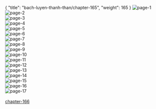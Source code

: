 { "title": "bach-luyen-thanh-than/chapter-165", "weight": 165 }
<img src="bach-luyen-thanh-than_0165_01-a97b6d995ec24188c40f1984e7330a3d.webp" alt="page-1" origin="http://storage.fshare.vn/Test-vechai/1509594170-Bach-Luyen-Thanh-Than-Chapter-159-Tieng-viet-hamtruyencom-ve-chai-02.jpg"><br/>
<img src="bach-luyen-thanh-than_0165_02-6e78dfa908f172500b195a41bba01e25.webp" alt="page-2" origin="http://storage.fshare.vn/Test-vechai/1509594170-Bach-Luyen-Thanh-Than-Chapter-159-Tieng-viet-hamtruyencom-ve-chai-03.jpg"><br/>
<img src="bach-luyen-thanh-than_0165_03-f26bdda4fb18e2243f3a4934601daac1.webp" alt="page-3" origin="http://storage.fshare.vn/Test-vechai/1509594170-Bach-Luyen-Thanh-Than-Chapter-159-Tieng-viet-hamtruyencom-ve-chai-04.jpg"><br/>
<img src="bach-luyen-thanh-than_0165_04-6f0bd8aff2d5fa04ec60031acc34a01c.webp" alt="page-4" origin="http://storage.fshare.vn/Test-vechai/1509594170-Bach-Luyen-Thanh-Than-Chapter-159-Tieng-viet-hamtruyencom-ve-chai-05.jpg"><br/>
<img src="bach-luyen-thanh-than_0165_05-f2a3bc85d8bee38c3216fb720a9994a1.webp" alt="page-5" origin="http://storage.fshare.vn/Test-vechai/1509594170-Bach-Luyen-Thanh-Than-Chapter-159-Tieng-viet-hamtruyencom-ve-chai-06.jpg"><br/>
<img src="bach-luyen-thanh-than_0165_06-a3a4dc825a701597192945e1732303ce.webp" alt="page-6" origin="http://storage.fshare.vn/Test-vechai/1509594170-Bach-Luyen-Thanh-Than-Chapter-159-Tieng-viet-hamtruyencom-ve-chai-07.jpg"><br/>
<img src="bach-luyen-thanh-than_0165_07-25d57c6c7ed41ed146681c418448db7c.webp" alt="page-7" origin="http://storage.fshare.vn/Test-vechai/1509594170-Bach-Luyen-Thanh-Than-Chapter-159-Tieng-viet-hamtruyencom-ve-chai-08.jpg"><br/>
<img src="bach-luyen-thanh-than_0165_08-2583bb9e08e63450d53e4e2ffc7468e7.webp" alt="page-8" origin="http://storage.fshare.vn/Test-vechai/1509594170-Bach-Luyen-Thanh-Than-Chapter-159-Tieng-viet-hamtruyencom-ve-chai-09.jpg"><br/>
<img src="bach-luyen-thanh-than_0165_09-8a112a447e9bc80f254e01246bc00dc6.webp" alt="page-9" origin="http://storage.fshare.vn/Test-vechai/1509594170-Bach-Luyen-Thanh-Than-Chapter-159-Tieng-viet-hamtruyencom-ve-chai-10.jpg"><br/>
<img src="bach-luyen-thanh-than_0165_10-c5fec2eeffa3a0643201bb70329befe1.webp" alt="page-10" origin="http://storage.fshare.vn/Test-vechai/1509594170-Bach-Luyen-Thanh-Than-Chapter-159-Tieng-viet-hamtruyencom-ve-chai-11.jpg"><br/>
<img src="bach-luyen-thanh-than_0165_11-10c17f0fb3f2d8a87bc37f4825a40d7f.webp" alt="page-11" origin="http://storage.fshare.vn/Test-vechai/1509594170-Bach-Luyen-Thanh-Than-Chapter-159-Tieng-viet-hamtruyencom-ve-chai-12.jpg"><br/>
<img src="bach-luyen-thanh-than_0165_12-d0c2515ea326b6439d504052b5f32a79.webp" alt="page-12" origin="http://storage.fshare.vn/Test-vechai/1509594170-Bach-Luyen-Thanh-Than-Chapter-159-Tieng-viet-hamtruyencom-ve-chai-13.jpg"><br/>
<img src="bach-luyen-thanh-than_0165_13-b456107c7b44427a5f5a508c7ac5158d.webp" alt="page-13" origin="http://storage.fshare.vn/Test-vechai/1509594170-Bach-Luyen-Thanh-Than-Chapter-159-Tieng-viet-hamtruyencom-ve-chai-14.jpg"><br/>
<img src="bach-luyen-thanh-than_0165_14-fa2a5a4c4236a4ac48590834d541fd1e.webp" alt="page-14" origin="http://storage.fshare.vn/Test-vechai/1509594170-Bach-Luyen-Thanh-Than-Chapter-159-Tieng-viet-hamtruyencom-ve-chai-15.jpg"><br/>
<img src="bach-luyen-thanh-than_0165_15-0e08ec10c7a0dd60244dcd1c81d9145a.webp" alt="page-15" origin="http://storage.fshare.vn/Test-vechai/1509594170-Bach-Luyen-Thanh-Than-Chapter-159-Tieng-viet-hamtruyencom-ve-chai-16.jpg"><br/>
<img src="bach-luyen-thanh-than_0165_16-184690bc4bd003981fafa2d488faa59a.webp" alt="page-16" origin="http://storage.fshare.vn/Test-vechai/1509594170-Bach-Luyen-Thanh-Than-Chapter-159-Tieng-viet-hamtruyencom-ve-chai-17.jpg"><br/>
<img src="bach-luyen-thanh-than_0165_17-447b82b46c71a5e48b2b1d138e79c288.webp" alt="page-17" origin="http://storage.fshare.vn/Test-vechai/1509594170-Bach-Luyen-Thanh-Than-Chapter-159-Tieng-viet-hamtruyencom-ve-chai-18.jpg"><br/>
<br/><a class="nextchap" href="/bach-luyen-thanh-than/chapter-166">chapter-166</a>
